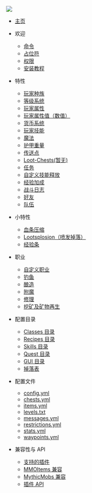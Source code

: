 ![](https://i.imgur.com/Vyor7Op.png)

* [主页](README)

- 欢迎
    * [命令](Commands)
    * [占位符](Placeholders)
    * [权限](Permissions)
    * [安装教程](Installation-Guide)

- 特性
    * [玩家种族](Player-Classes)
    * [等级系统](Leveling)
    * [玩家属性](Player-Attributes)
    * [玩家属性值（数值）](Player-Statistics)
    * [货币系统](Currency-System)
    * [玩家技能](Player-Skills)
    * [魔法](Mana-Explained)
    * [护甲重量](Armor-Weight)
    * [传送点](Waypoints)
    * [Loot-Chests(暂无)](Loot-Chests)
    * [任务](Quests)
    * [自定义技能释放](Custom-Skill-Casting)
    * [经验加成](EXP-Boosters)
    * [战斗日志](Combat-Log)
    * [好友](Friends)
    * [队伍](Parties)

- 小特性
    * [血条压缩](Health-Scaling)
    * [Lootsplosion（喷发掉落）](Lootsplosions)
    * [经验条](EXP-Bar)

- 职业
    * [自定义职业](Custom-Professions)
    * [钓鱼](Fishing)
    * [酿造](Alchemy)
    * [附魔](Enchanting)
    * [修理](Smithing)
    * [挖矿及矿物再生](Mining-and-Block-Regen)

- 配置目录
    * [Classes 目录](Classes-Folder)
    * [Recipes 目录](Recipes-Folder)
    * [Skills 目录](Skills-Folder)
    * [Quest 目录](Quests-Folder)
    * [GUI 目录](GUI-Folder)
    * [掉落表](Drop-Tables)
- 配置文件
    * [config.yml](config.yml)
    * [chests.yml](chests.yml)
    * [items.yml](items.yml)
    * [levels.txt](levels.txt)
    * [messages.yml](messages.yml)
    * [restrictions.yml](restrictions.yml)
    * [stats.yml](stats.yml)
    * [waypoints.yml](waypoints.yml)

- 兼容性与 API
    * [支持的插件](Supported-Plugins)
    * [MMOItems 兼容](MMOItems-Compatibility)
    * [MythicMobs 兼容](MythicMobs-Compatibility)
    * [插件 API](Plugin-API)
